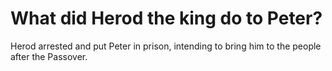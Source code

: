 # What did Herod the king do to Peter?

Herod arrested and put Peter in prison, intending to bring him to the people after the Passover.
